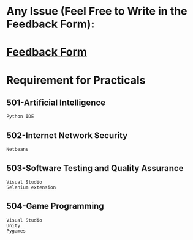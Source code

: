 # Any Issue (Feel Free to Write in the Feedback Form):
# [Feedback Form](reactformwebsite-79b28.web.app)

# Requirement for Practicals

 ## 501-Artificial Intelligence
    
    Python IDE  

 ## 502-Internet Network Security

    Netbeans
 ## 503-Software Testing and Quality Assurance

    Visual Studio  
    Selenium extension

 ## 504-Game Programming

    Visual Studio  
    Unity  
    Pygames   
